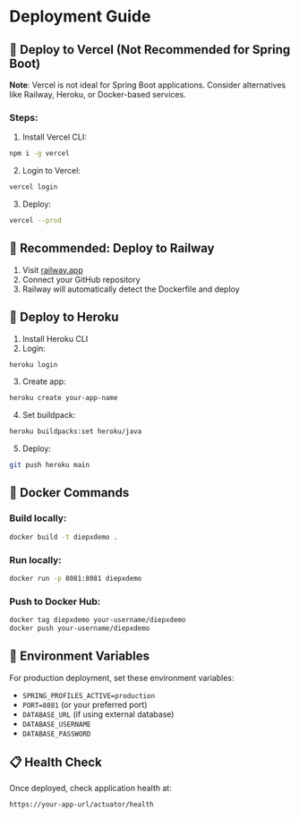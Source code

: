 # Deployment Guide

## 🚀 Deploy to Vercel (Not Recommended for Spring Boot)

**Note**: Vercel is not ideal for Spring Boot applications. Consider alternatives like Railway, Heroku, or Docker-based services.

### Steps:
1. Install Vercel CLI:
```bash
npm i -g vercel
```

2. Login to Vercel:
```bash
vercel login
```

3. Deploy:
```bash
vercel --prod
```

## 🚀 Recommended: Deploy to Railway

1. Visit [railway.app](https://railway.app)
2. Connect your GitHub repository
3. Railway will automatically detect the Dockerfile and deploy

## 🚀 Deploy to Heroku

1. Install Heroku CLI
2. Login:
```bash
heroku login
```

3. Create app:
```bash
heroku create your-app-name
```

4. Set buildpack:
```bash
heroku buildpacks:set heroku/java
```

5. Deploy:
```bash
git push heroku main
```

## 🐳 Docker Commands

### Build locally:
```bash
docker build -t diepxdemo .
```

### Run locally:
```bash
docker run -p 8081:8081 diepxdemo
```

### Push to Docker Hub:
```bash
docker tag diepxdemo your-username/diepxdemo
docker push your-username/diepxdemo
```

## 🔧 Environment Variables

For production deployment, set these environment variables:

- `SPRING_PROFILES_ACTIVE=production`
- `PORT=8081` (or your preferred port)
- `DATABASE_URL` (if using external database)
- `DATABASE_USERNAME`
- `DATABASE_PASSWORD`

## 📋 Health Check

Once deployed, check application health at:
```
https://your-app-url/actuator/health
```
